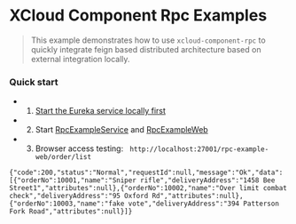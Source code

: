 # XCloud Component Rpc Examples

> This example demonstrates how to use `xcloud-component-rpc` to quickly integrate feign based distributed architecture based on external integration locally.

### Quick start
- 1. [Start the Eureka service locally first](../xcloud-component-rpc-springcloud-eureka-server/README.md)

- 2. Start [RpcExampleService](xcloud-component-rpc-example-starter-service/src/main/java/com/wl4g/RpcExampleService.java) and [RpcExampleWeb](xcloud-component-rpc-example-starter-web/src/main/java/com/wl4g/RpcExampleWeb.java)

- 3. Browser access testing: &nbsp; `http://localhost:27001/rpc-example-web/order/list`

```
{"code":200,"status":"Normal","requestId":null,"message":"Ok","data":[{"orderNo":10001,"name":"Sniper rifle","deliveryAddress":"1458 Bee Street1","attributes":null},{"orderNo":10002,"name":"Over limit combat check","deliveryAddress":"95 Oxford Rd","attributes":null},{"orderNo":10003,"name":"fake vote","deliveryAddress":"394 Patterson Fork Road","attributes":null}]}
```
